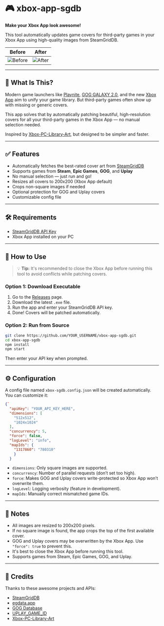 # 🎮 xbox-app-sgdb

**Make your Xbox App look awesome!**

This tool automatically updates game covers for third-party games in your Xbox App using high-quality images from SteamGridDB.

| Before | After |
|--------|-------|
| ![Before](https://github.com/user-attachments/assets/ecf72819-7ed4-498d-beca-8636b8383e17) | ![After](https://github.com/user-attachments/assets/0c0e5f97-da3c-410a-a29e-3adbfe8981ee) |

---

## 🧠 What Is This?

Modern game launchers like [Playnite](https://playnite.link/), [GOG GALAXY 2.0](https://www.gog.com/galaxy), and the new [Xbox App](https://www.xbox.com/apps/xbox-app-on-pc) aim to unify your game library. But third-party games often show up with missing or generic covers.

This app solves that by automatically patching beautiful, high-resolution covers for all your third-party games in the Xbox App — no manual selection needed.

Inspired by [Xbox-PC-Library-Art](https://github.com/tetraguy/Xbox-PC-Library-Art), but designed to be simpler and faster.

---

## ✅ Features

- Automatically fetches the best-rated cover art from [SteamGridDB](https://www.steamgriddb.com)
- Supports games from **Steam**, **Epic Games**, **GOG**, and **Uplay**
- No manual selection — just run and go!
- Resizes all covers to 200x200 (Xbox App default)
- Crops non-square images if needed
- Optional protection for GOG and Uplay covers
- Customizable config file

---

## 🛠 Requirements

- [SteamGridDB API Key](https://www.steamgriddb.com/profile)
- Xbox App installed on your PC

---

## 🚀 How to Use

> 💡 **Tip:** It's recommended to close the Xbox App before running this tool to avoid conflicts while patching covers.

### Option 1: Download Executable

1. Go to the [Releases](https://github.com/flobiwankenobi/xbox-app-sgdb/releases) page.
2. Download the latest `.exe` file.
3. Run the app and enter your SteamGridDB API key.
4. Done! Covers will be patched automatically.

### Option 2: Run from Source

```bash
git clone https://github.com/YOUR_USERNAME/xbox-app-sgdb.git
cd xbox-app-sgdb
npm install
npm start
```

Then enter your API key when prompted.

---

## ⚙️ Configuration

A config file named `xbox-sgdb.config.json` will be created automatically. You can customize it:

```json
{`
  "apiKey": "YOUR_API_KEY_HERE",
  "dimensions": [
    "512x512",
    "1024x1024"
  ],
  "concurrency": 5,
  "force": false,
  "logLevel": "info",
  "mapIds": {
    "1317860": "780310"
    }
  }
```

- `dimensions`: Only square images are supported.
- `concurrency`: Number of parallel requests (don’t set too high).
- `force`: Makes GOG and Uplay covers write-protected so Xbox App won’t overwrite them.
- `logLevel`: Logging verbosity (feature in development).
- `mapIds`: Manually correct mismatched game IDs.

---

## 🧩 Notes

- All images are resized to 200x200 pixels.
- If no square image is found, the app crops the top of the first available cover.
- GOG and Uplay covers may be overwritten by the Xbox App. Use `"force": true` to prevent this.
- It's best to close the Xbox App before running this tool.
- Supports games from Steam, Epic Games, GOG, and Uplay.

---

## 🙏 Credits

Thanks to these awesome projects and APIs:

- [SteamGridDB](https://www.steamgriddb.com)
- [egdata.app](https://egdata.app/)
- [GOG Database](https://www.gogdb.org)
- [UPLAY_GAME_ID](https://github.com/Haoose/UPLAY_GAME_ID)
- [Xbox-PC-Library-Art](https://github.com/tetraguy/Xbox-PC-Library-Art)
